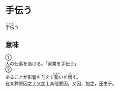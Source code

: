 # 手伝う

<ruby>手伝<rt>てつだ</rt></ruby>う

## 意味

<div class="vocab-term">
<div class="vocab-term-title">①</div>
<div class="vocab-term-content">
人の仕事を助ける。「家業を手伝う」
</div>
</div>

<div class="vocab-term">
<div class="vocab-term-title">②</div>
<div class="vocab-term-content">
あることが影響を与えて<ruby>勢<rt>いきお</rt></ruby>いを<ruby>増<rt>ま</rt></ruby>す。<br>
在某种原因之上又加上其他要因。又因，加之，还由于。
</div>
</div>